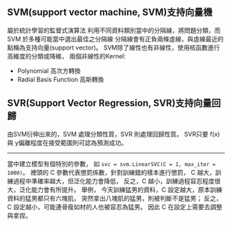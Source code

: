 ## SVM(support vector machine, SVM)支持向量機
屬於統計學習的監督式演算法
利用不同資料類別當中的分隔線，將問題分類，而 SVM 於多種可能當中選出最佳之分隔線
分隔線會有正負兩條虛線，與虛線最近的點稱為支持向量(support vector)。
SVM除了線性也有非線性，使用核函數進行高維度的分類或降維，
兩個非線性的Kernel:
- Polynomial 高次方轉換
- Radial Basis Function 高斯轉換

## SVR(Support Vector Regression, SVR)支持向量回歸
由SVM衍伸出來的，SVM 處理分類性質，SVR 則處理回歸性質。
SVR只要 f(x) 與 y偏離程度在接受範圍則可認為預測成功。

---
當中建立模型有個特別的參數，
如 `svc = svm.LinearSVC(C = 1, max_iter = 1000)`。
裡頭的 C 參數代表懲罰係數，針對訓練錯的樣本進行懲罰，
C 越大，訓練過程中準確率越大，但泛化能力會降低，
反之，C 越小，訓練過程容忍程度很大，泛化能力會有所提升。
舉例， 今天訓練猛男的資料，C 設定越大，原本訓練資料的猛男都只有六塊肌，
突然拿出八塊肌的猛男，則被判斷不是猛男；
反之，C 設定越小，可能連骨瘦如材的人也被容忍為猛男。
因此 C 在設定上需要去調整與拿捏。
